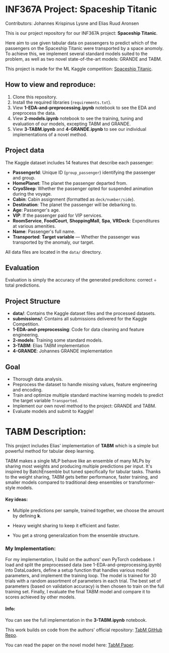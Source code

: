 # INF367A Project: Spaceship Titanic
Contributors: Johannes Krispinus Lysne and Elias Ruud Aronsen

This is our project repository for our INF367A project: **Spaceship Titanic**.

Here aim to use given tabular data on passengers to predict which of the passengers on the Spaceship Titanic were transported by a space anomoly. To achieve this, we implement several standard models suited to the problem, as well as two novel state-of-the-art models: GRANDE and TABM.


This project is made for the ML Kaggle competition: [Spaceship Titanic](https://www.kaggle.com/competitions/spaceship-titanic/).


## How to view and reproduce:

1. Clone this repository.
2. Install the required libraries (`requirements.txt`).
3. View **1-EDA-and-preprocessing.ipynb** notebook to see the EDA and preprocess the data.
4. View **2-models.ipynb** notebook to see the training, tuning and evaluation of our models, excepting TABM and GRANDE.
5. View **3-TABM.ipynb** and **4-GRANDE.ipynb** to see our individual implementations of a novel method.


## Project data

The Kaggle dataset includes 14 features that describe each passenger:

- **PassengerId**: Unique ID (`group_passenger`) identifying the passenger and group.
- **HomePlanet**: The planet the passenger departed from.
- **CryoSleep**: Whether the passenger opted for suspended animation during the voyage.
- **Cabin**: Cabin assignment (formatted as `deck/number/side`).
- **Destination**: The planet the passenger will be debarking to.
- **Age**: Passenger's age.
- **VIP**: If the passenger paid for VIP services.
- **RoomService**, **FoodCourt**, **ShoppingMall**, **Spa**, **VRDeck**: Expenditures at various amenities.
- **Name**: Passenger's full name.
- **Transported**: **Target variable** — Whether the passenger was transported by the anomaly, our target.

All data files are located in the `data/` directory.


## Evaluation
Evaluation is simply the accuracy of the generated predicitons: correct ÷ total predictions.


## Project Structure

- **data/**: Contains the Kaggle dataset files and the processed datasets.
- **submissions/**: Contains all submissions delivered for the Kaggle Competition.
- **1-EDA-and-preprocessing**: Code for data cleaning and feature engineering.
- **2-models**: Training some standard models.
- **3-TABM**: Elias TABM implementation
- **4-GRANDE**: Johannes GRANDE implementation


## Goal
- Thorough data analysis.
- Preprocess the dataset to handle missing values, feature engineering and encoding.
- Train and optimize multiple standard machine learning models to predict the target variable `Transported`.
- Implement our own novel method to the project: GRANDE and TABM.
- Evaluate models and submit to Kaggle!



# TABM Description:

This project includes Elias' implementation of **TABM** which is a simple but powerful method for tabular deep learning.

TABM makes a single MLP behave like an ensemble of many MLPs by sharing most weights and producing multiple predictions per input. It's inspired by BatchEnsemble but tuned specifically for tabular tasks.
Thanks to the weight sharing, TABM gets better performance, faster training, and smaller models compared to traditional deep ensembles or transformer-style models.

#### Key ideas:
- Multiple predictions per sample, trained together, we choose the amount by defining **k**.

- Heavy weight sharing to keep it efficient and faster.

- You get a strong generalization from the ensemble structure.

### My Implementation:

For my implementation, I build on the authors' own PyTorch codebase.
I load and split the preprocessed data (see 1-EDA-and-preprocessing.ipynb) into DataLoaders, define a setup function that handles various model parameters, and implement the training loop.
The model is trained for 30 trials with a random assortment of parameters in each trial.
The best set of parameters (based on validation accuracy) is then chosen to train on the full training set.
Finally, I evaluate the final TABM model and compare it to scores achieved by other models.

#### Info:
You can see the full implementation in the **3-TABM.ipynb** notebook.

This work builds on code from the authors' official repository: [TabM GitHub Repo](https://github.com/yandex-research/tabm).

You can read the paper on the novel model here: [TabM Paper](https://arxiv.org/abs/2410.24210).

